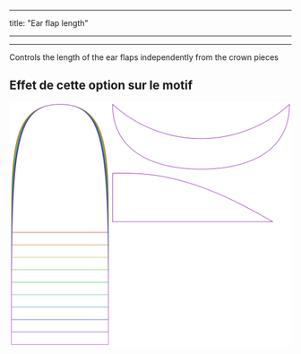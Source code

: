 - - -
title: "Ear flap length"
- - -

***

Controls the length of the ear flaps independently from the crown pieces

## Effet de cette option sur le motif

![Cette image montre l'effet de cette option en superposant plusieurs variantes qui ont une valeur différente pour cette option](holmes_earlength_sample.svg "Effet de cette option sur le motif")
